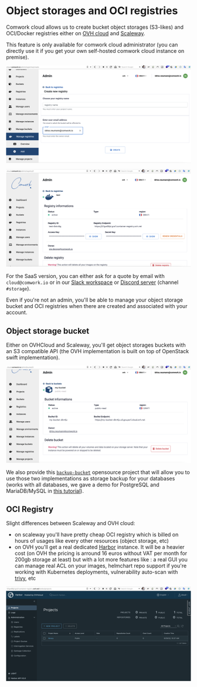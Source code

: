 # Object storages and OCI registries

Comwork cloud allows us to create bucket object storages (S3-likes) and OCI/Docker registries either on [OVH cloud](https://www.ovhcloud.com) and [Scaleway](https://www.scaleway.com).

This feature is only available for comwork cloud administrator (you can directly use it if you get your own self-hosted comwork cloud instance on premise).

![create_registry](./img/create_registry.png)

![oci_registry](./img/oci_registry.png)

For the SaaS version, you can either ask for a quote by email with `cloud@comwork.io` or in our [Slack workspace](https://join.slack.com/t/comwork-cloud/shared_invite/zt-1h04v2jp0-cF9p53MzfzxuChVobWKQEQ) or [Discord server](https://discord.gg/CXskxxPauz) (channel `#storage`).

Even if you're not an admin, you'll be able to manage your object storage bucket and OCI registries when there are created and associated with your account.

## Object storage bucket

Either on OVHCloud and Scaleway, you'll get object storages buckets with an S3 compatible API (the OVH implementation is built on top of OpenStack swift implementation).

![bucket](./img/bucket.png)

We also provide this [`backup-bucket`](https://gitlab.comwork.io/oss/bucket-backup) opensource project that will allow you to use those two implementations as storage backup for your databases (works with all databases, we gave a demo for PostgreSQL and MariaDB/MySQL in [this tutorial](./tutorials/dbaas.md)).

## OCI Registry

Slight differences between Scaleway and OVH cloud: 
* on scaleway you'll have pretty cheap OCI registry which is billed on hours of usages like every other resources (object storage, etc)
* on OVH you'll get a real dedicated [Harbor](https://goharbor.io) instance. It will be a heavier cost (on OVH the pricing is arround 16 euros without VAT per month for 200gb storage at least) but with a lot more features like : a real GUI you can manage real ACL on your images, helmchart repo support if you're working with Kubernetes deployments, vulnerability auto-scan with [trivy](https://trivy.dev), etc

![harbor](./img/harbor.png)
